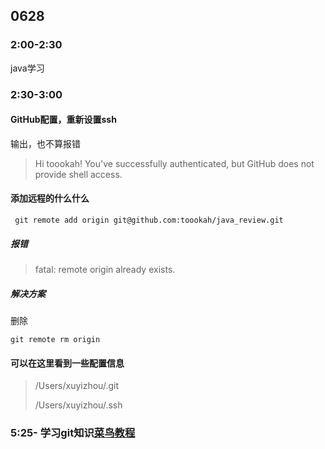 

## 0628

### 2:00-2:30

java学习

### 2:30-3:00

#### GitHub配置，重新设置ssh

 输出，也不算报错

>  Hi toookah! You've successfully authenticated, but GitHub does not provide shell access.

#### 添加远程的什么什么

```shell
 git remote add origin git@github.com:toookah/java_review.git
```

##### 报错 

> fatal: remote origin already exists.

##### 解决方案

删除

```shell
git remote rm origin
```

#### 可以在这里看到一些配置信息

> /Users/xuyizhou/.git
>
> /Users/xuyizhou/.ssh

### 5:25- 学习git知识[菜鸟教程](https://www.runoob.com/git/git-workspace-index-repo.html)



